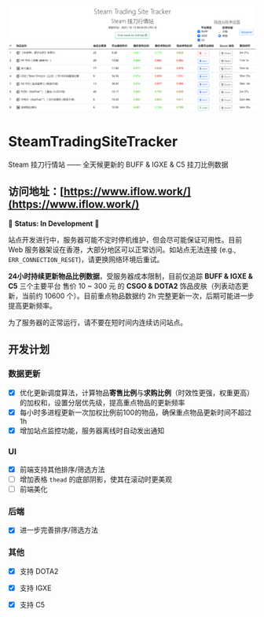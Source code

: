 ![](./titlepage.png)

# SteamTradingSiteTracker

Steam 挂刀行情站 —— 全天候更新的 BUFF & IGXE & C5 挂刀比例数据

## 访问地址：[https://www.iflow.work/](https://www.iflow.work/)

🚧 **Status: In Development** 🚧

站点开发进行中，服务器可能不定时停机维护，但会尽可能保证可用性。目前 Web 服务器架设在香港，大部分地区可以正常访问。如站点无法连接 (e.g., `ERR_CONNECTION_RESET`)，请更换网络环境后重试。

**24小时持续更新物品比例数据**，受服务器成本限制，目前仅追踪 **BUFF & IGXE & C5** 三个主要平台 售价 10 ~ 300 元 的 **CSGO & DOTA2** 饰品皮肤（列表动态更新，当前约 10600 个）。目前重点物品数据约 2h 完整更新一次，后期可能进一步提高更新频率。

为了服务器的正常运行，请不要在短时间内连续访问站点。

## 开发计划

### 数据更新

- [x] 优化更新调度算法，计算物品**寄售比例**与**求购比例**（时效性更强，权重更高）的加权和，设置分层优先级，提高重点物品的更新频率
- [x] 每小时多进程更新一次加权比例前100的物品，确保重点物品更新时间不超过1h
- [x] 增加站点监控功能，服务器离线时自动发出通知 

### UI

- [x] 前端支持其他排序/筛选方法
- [ ] 增加表格 `thead` 的底部阴影，使其在滚动时更美观
- [ ] 前端美化

### 后端

- [x] 进一步完善排序/筛选方法

### 其他

- [x] 支持 DOTA2
- [x] 支持 IGXE
- [x] 支持 C5

